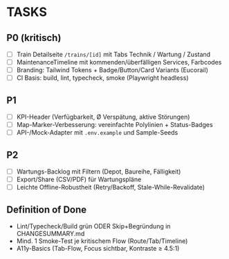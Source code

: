 # TASKS

## P0 (kritisch)
- [ ] Train Detailseite `/trains/[id]` mit Tabs Technik / Wartung / Zustand
- [ ] MaintenanceTimeline mit kommenden/überfälligen Services, Farbcodes
- [ ] Branding: Tailwind Tokens + Badge/Button/Card Variants (Eucorail)
- [ ] CI Basis: build, lint, typecheck, smoke (Playwright headless)

## P1
- [ ] KPI-Header (Verfügbarkeit, Ø Verspätung, aktive Störungen)
- [ ] Map-Marker-Verbesserung: vereinfachte Polylinien + Status-Badges
- [ ] API-/Mock-Adapter mit `.env.example` und Sample-Seeds

## P2
- [ ] Wartungs-Backlog mit Filtern (Depot, Baureihe, Fälligkeit)
- [ ] Export/Share (CSV/PDF) für Wartungspläne
- [ ] Leichte Offline-Robustheit (Retry/Backoff, Stale-While-Revalidate)

## Definition of Done
- Lint/Typecheck/Build grün ODER Skip+Begründung in CHANGESUMMARY.md
- Mind. 1 Smoke-Test je kritischem Flow (Route/Tab/Timeline)
- A11y-Basics (Tab-Flow, Focus sichtbar, Kontraste ≥ 4.5:1)


